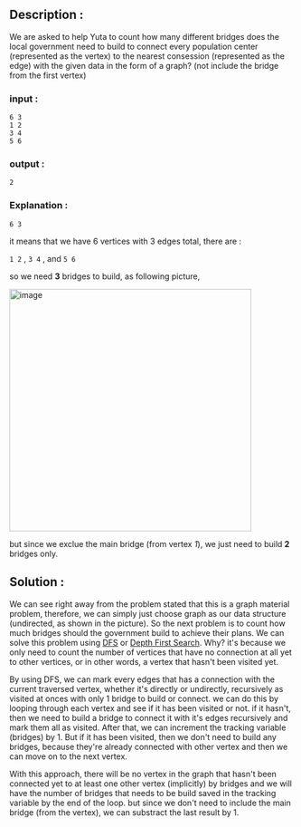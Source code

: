 ## Description :
We are asked to help Yuta to count how many different bridges does the local government need to build to connect every population center (represented as the vertex) to the nearest consession (represented as the edge) with the given data in the form of a graph? (not include the bridge from the first vertex)

### input :
```
6 3  
1 2  
3 4  
5 6  
```

### output :
```
2
```  

### Explanation :
`6 3`  
  
it means that we have 6 vertices with 3 edges total, there are :
  
`1 2` , `3 4` , and `5 6`  
  
so we need **3** bridges to build, as following picture,  

<img width="428" alt="image" src="https://user-images.githubusercontent.com/105977864/209446075-1eafba6d-268d-4026-88ed-6d9cdb447ddb.png">  

<br>

but since we exclue the main bridge (from vertex *1*), we just need to build **2** bridges only.



## Solution :
We can see right away from the problem stated that this is a graph material problem, therefore, we can simply just choose graph as our data structure (undirected, as shown in the picture). So the next problem is to count how much bridges should the government build to achieve their plans. We can solve this problem using [DFS](https://www.geeksforgeeks.org/depth-first-search-or-dfs-for-a-graph/) or [Depth First Search](https://www.geeksforgeeks.org/depth-first-search-or-dfs-for-a-graph/). Why? it's because we only need to count the number of vertices that have no connection at all yet to other vertices, or in other words, a vertex that hasn't been visited yet.  

By using DFS, we can mark every edges that has a connection with the current traversed vertex, whether it's directly or undirectly, recursively as visited at onces with only 1 bridge to build or connect. we can do this by looping through each vertex and see if it has been visited or not. if it hasn't, then we need to build a bridge to connect it with it's edges recursively and mark them all as visited. After that, we can increment the tracking variable (bridges) by 1. But if it has been visited, then we don't need to build any bridges, because they're already connected with other vertex and then we can move on to the next vertex.  

With this approach, there will be no vertex in the graph that hasn't been connected yet to at least one other vertex (implicitly) by bridges and we will have the number of bridges that needs to be build saved in the tracking variable by the end of the loop. but since we don't need to include the main bridge (from the vertex), we can substract the last result by 1.

